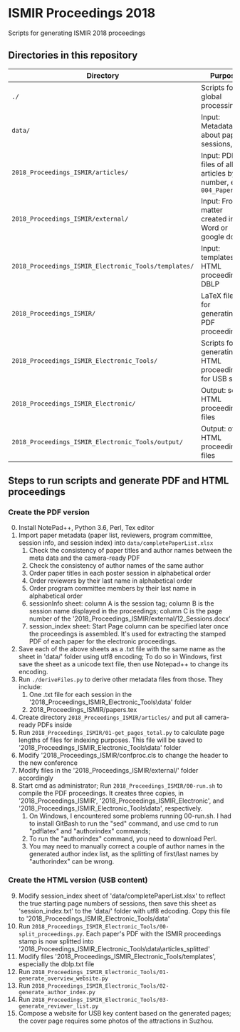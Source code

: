 # ISMIR Proceedings 2018

Scripts for generating ISMIR 2018 proceedings

## Directories in this repository

| Directory | Purpose |
| --- | --- |
| `./` | Scripts for global processing |
| `data/` | Input: Metadata about papers, sessions, etc |
| `2018_Proceedings_ISMIR/articles/` | Input: PDF files of all articles by number, e.g., `004_Paper.pdf` |
| `2018_Proceedings_ISMIR/external/` | Input: Front matter created in Word or google docs |
| `2018_Proceedings_ISMIR_Electronic_Tools/templates/` | Input: templates for HTML proceedings, DBLP |
| `2018_Proceedings_ISMIR/` | LaTeX files for generating PDF proceedings |
| `2018_Proceedings_ISMIR_Electronic_Tools/` | Scripts for generating HTML proceedings for USB sticks |
| `2018_Proceedings_ISMIR_Electronic/` | Output: some HTML proceedings files |
| `2018_Proceedings_ISMIR_Electronic_Tools/output/` | Output: other HTML proceedings files |


## Steps to run scripts and generate PDF and HTML proceedings

### Create the PDF version

0. Install NotePad++, Python 3.6, Perl, Tex editor
1. Import paper metadata (paper list, reviewers, program committee, session info, and session index) into `data/completePaperList.xlsx`
    1. Check the consistency of paper titles and author names between the meta data and the camera-ready PDF
    2. Check the consistency of author names of the same author
    3. Order paper titles in each poster session in alphabetical order
    4. Order reviewers by their last name in alphabetical order
    5. Order program committee members by their last name in alphabetical order
    6. sessionInfo sheet: column A is the session tag; column B is the session name displayed in the proceedings; column C is the page number of the '2018_Proceedings_ISMIR/external/12_Sessions.docx'
    7. session_index sheet: Start Page column can be specified later once the proceedings is assembled. It's used for extracting the stamped PDF of each paper for the electronic proceedings. 
2. Save each of the above sheets as a .txt file with the same name as the sheet in 'data/' folder using utf8 encoding; To do so in Windows, first save the sheet as a unicode text file, then use Notepad++ to change its encoding.
3. Run `./deriveFiles.py` to derive other metadata files from those. They include:
    1. One .txt file for each session in the '2018_Proceedings_ISMIR_Electronic_Tools\data' folder
    2. 2018_Proceedings_ISMIR/papers.tex
4. Create directory `2018_Proceedings_ISMIR/articles/` and put all camera-ready PDFs inside
5. Run `2018_Proceedings_ISMIR/01-get_pages_total.py` to calculate page lengths of files for indexing purposes. This file will be saved to '2018_Proceedings_ISMIR_Electronic_Tools\data' folder
6. Modify '2018_Proceedings_ISMIR/confproc.cls to change the header to the new conference
7. Modify files in the '2018_Proceedings_ISMIR/external/' folder accordingly
8. Start cmd as administrator; Run `2018_Proceedings_ISMIR/00-run.sh` to compile the PDF proceedings. It creates three copies, in '2018_Proceedings_ISMIR', '2018_Proceedings_ISMIR_Electronic', and '2018_Proceedings_ISMIR_Electronic_Tools\data', respectively.
    1. On Windows, I encountered some problems running 00-run.sh. I had to install GitBash to run the "sed" command, and use cmd to run "pdflatex" and "authorindex" commands;
    2. To run the "authorindex" command, you need to download Perl.
    3. You may need to manually correct a couple of author names in the generated author index list, as the splitting of first/last names by "authorindex" can be wrong. 

### Create the HTML version (USB content)

9. Modify session_index sheet of 'data/completePaperList.xlsx' to reflect the true starting page numbers of sessions, then save this sheet as 'session_index.txt' to the 'data/' folder with utf8 edcoding. Copy this file to '2018_Proceedings_ISMIR_Electronic_Tools/data'
10. Run `2018_Proceedings_ISMIR_Electronic_Tools/00-split_proceedings.py`. Each paper's PDF with the ISMIR proceedings stamp is now splitted into '2018_Proceedings_ISMIR_Electronic_Tools\data\articles_splitted'
11. Modify files '2018_Proceedings_ISMIR_Electronic_Tools/templates', especially the dblp.txt file
12. Run `2018_Proceedings_ISMIR_Electronic_Tools/01-generate_overview_website.py`
13. Run `2018_Proceedings_ISMIR_Electronic_Tools/02-generate_author_index.py`
14. Run `2018_Proceedings_ISMIR_Electronic_Tools/03-generate_reviewer_list.py`
15. Compose a website for USB key content based on the generated pages; the cover page requires some photos of the attractions in Suzhou.
